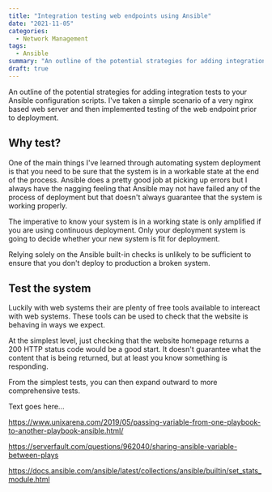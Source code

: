 ```yaml
---
title: "Integration testing web endpoints using Ansible"
date: "2021-11-05"
categories:
  - Network Management
tags:
  - Ansible
summary: "An outline of the potential strategies for adding integration tests to your Ansible configuration scripts."
draft: true
---
```


An outline of the potential strategies for adding integration tests to your Ansible configuration scripts. I've taken a simple scenario of a very nginx based 
web server and then implemented testing of the web endpoint prior to deployment.

## Why test?

One of the main things I've learned through automating system deployment is that you need to be sure that the system is in a workable state at the end of the process. Ansible does a pretty good job at picking up errors but I always have the nagging feeling that Ansible may not have failed any of the process of deployment but that doesn't always guarantee that the system is working properly.

The imperative to know your system is in a working state is only amplified if you are using continuous deployment. Only your deployment system is going to decide whether your new system is fit for deployment.

Relying solely on the Ansible built-in checks is unlikely to be sufficient to ensure that you don't deploy to production a broken system.

## Test the system

Luckily with web systems their are plenty of free tools available to intereact with web systems. These tools can be used to check that the website is behaving in ways we expect.

At the simplest level, just checking that the website homepage returns a 200 HTTP status code would be a good start. It doesn't guarantee what the content that is being returned, but at least you know something is responding.

From the simplest tests, you can then expand outward to more comprehensive tests.

Text goes here...

https://www.unixarena.com/2019/05/passing-variable-from-one-playbook-to-another-playbook-ansible.html/

https://serverfault.com/questions/962040/sharing-ansible-variable-between-plays

https://docs.ansible.com/ansible/latest/collections/ansible/builtin/set_stats_module.html
